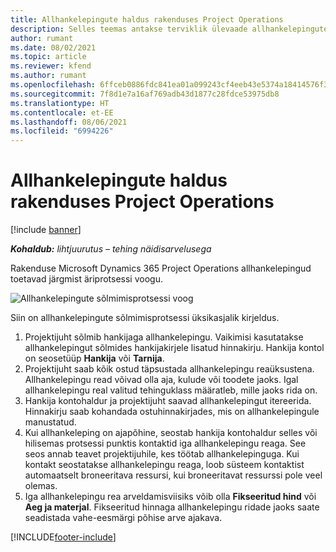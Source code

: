 ```yaml
---
title: Allhankelepingute haldus rakenduses Project Operations
description: Selles teemas antakse terviklik ülevaade allhankelepingute haldusprotsessi kohta rakenduses Microsoft Dynamics 365 Project Operations.
author: rumant
ms.date: 08/02/2021
ms.topic: article
ms.reviewer: kfend
ms.author: rumant
ms.openlocfilehash: 6ffceb0886fdc841ea01a099243cf4eeb43e5374a18414576f3639a3e50857fd
ms.sourcegitcommit: 7f8d1e7a16af769adb43d1877c28fdce53975db8
ms.translationtype: HT
ms.contentlocale: et-EE
ms.lasthandoff: 08/06/2021
ms.locfileid: "6994226"
---
```

# <a name="subcontract-management-in-project-operations"></a>Allhankelepingute haldus rakenduses Project Operations

[!include [banner](../../includes/dataverse-preview.md)]

_**Kohaldub:** lihtjuurutus – tehing näidisarvelusega_

Rakenduse Microsoft Dynamics 365 Project Operations allhankelepingud toetavad järgmist äriprotsessi voogu.

![Allhankelepingute sõlmimisprotsessi voog](../media/SubcontractingProcessFlow.png)

Siin on allhankelepingute sõlmimisprotsessi üksikasjalik kirjeldus.

1. Projektijuht sõlmib hankijaga allhankelepingu. Vaikimisi kasutatakse allhankelepingut sõlmides hankijakirjele lisatud hinnakirju. Hankija kontol on seosetüüp **Hankija** või **Tarnija**.
2. Projektijuht saab kõik ostud täpsustada allhankelepingu reaüksustena. Allhankelepingu read võivad olla aja, kulude või toodete jaoks. Igal allhankelepingu real valitud tehinguklass määratleb, mille jaoks rida on.
3. Hankija kontohaldur ja projektijuht saavad allhankelepingut itereerida. Hinnakirju saab kohandada ostuhinnakirjades, mis on allhankelepingule manustatud.
4. Kui allhankeleping on ajapõhine, seostab hankija kontohaldur selles või hilisemas protsessi punktis kontaktid iga allhankelepingu reaga. See seos annab teavet projektijuhile, kes töötab allhankelepinguga. Kui kontakt seostatakse allhankelepingu reaga, loob süsteem kontaktist automaatselt broneeritava ressursi, kui broneeritavat ressurssi pole veel olemas.
5. Iga allhankelepingu rea arveldamisviisiks võib olla **Fikseeritud hind** või **Aeg ja materjal**. Fikseeritud hinnaga allhankelepingu ridade jaoks saate seadistada vahe-eesmärgi põhise arve ajakava.

[!INCLUDE[footer-include](../../includes/footer-banner.md)]
